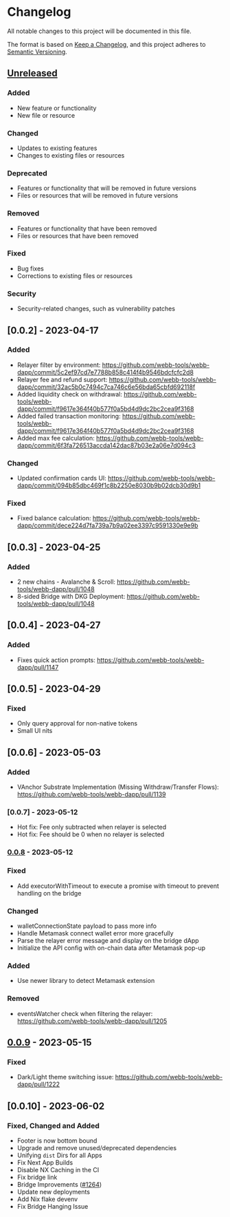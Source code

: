 # Changelog

All notable changes to this project will be documented in this file.

The format is based on [Keep a Changelog](https://keepachangelog.com/en/1.0.0/),
and this project adheres to [Semantic Versioning](https://semver.org/spec/v2.0.0.html).

## [Unreleased]

### Added

- New feature or functionality
- New file or resource

### Changed

- Updates to existing features
- Changes to existing files or resources

### Deprecated

- Features or functionality that will be removed in future versions
- Files or resources that will be removed in future versions

### Removed

- Features or functionality that have been removed
- Files or resources that have been removed

### Fixed

- Bug fixes
- Corrections to existing files or resources

### Security

- Security-related changes, such as vulnerability patches

## [0.0.2] - 2023-04-17

### Added

- Relayer filter by environment: https://github.com/webb-tools/webb-dapp/commit/5c2ef97cd7e7788b858c414f4b9546bdcfcfc2d8
- Relayer fee and refund support: https://github.com/webb-tools/webb-dapp/commit/32ac5b0c7494c7ca746c6e56bda65cbfd692118f
- Added liquidity check on withdrawal: https://github.com/webb-tools/webb-dapp/commit/f9617e364f40b577f0a5bd4d9dc2bc2cea9f3168
- Added failed transaction monitoring: https://github.com/webb-tools/webb-dapp/commit/f9617e364f40b577f0a5bd4d9dc2bc2cea9f3168
- Added max fee calculation: https://github.com/webb-tools/webb-dapp/commit/6f3fa726513accda142dac87b03e2a06e7d094c3

### Changed

- Updated confirmation cards UI: https://github.com/webb-tools/webb-dapp/commit/094b85dbc469f1c8b2250e8030b9b02dcb30d9b1

### Fixed

- Fixed balance calculation: https://github.com/webb-tools/webb-dapp/commit/dece224d7fa739a7b9a02ee3397c9591330e9e9b

## [0.0.3] - 2023-04-25

### Added

- 2 new chains - Avalanche & Scroll: https://github.com/webb-tools/webb-dapp/pull/1048
- 8-sided Bridge with DKG Deployment: https://github.com/webb-tools/webb-dapp/pull/1048

## [0.0.4] - 2023-04-27

### Added

- Fixes quick action prompts: https://github.com/webb-tools/webb-dapp/pull/1147

## [0.0.5] - 2023-04-29

### Fixed

- Only query approval for non-native tokens
- Small UI nits

## [0.0.6] - 2023-05-03

### Added

- VAnchor Substrate Implementation (Missing Withdraw/Transfer Flows): https://github.com/webb-tools/webb-dapp/pull/1139

### [0.0.7] - 2023-05-12

- Hot fix: Fee only subtracted when relayer is selected
- Hot fix: Fee should be 0 when no relayer is selected

### [0.0.8] - 2023-05-12

### Fixed

- Add executorWithTimeout to execute a promise with timeout to prevent handling on the bridge

### Changed

- walletConnectionState payload to pass more info
- Handle Metamask connect wallet error more gracefully
- Parse the relayer error message and display on the bridge dApp
- Initialize the API config with on-chain data after Metamask pop-up

### Added

- Use newer library to detect Metamask extension

### Removed

- eventsWatcher check when filtering the relayer: https://github.com/webb-tools/webb-dapp/pull/1205

## [0.0.9] - 2023-05-15

### Fixed

- Dark/Light theme switching issue: https://github.com/webb-tools/webb-dapp/pull/1222

[Unreleased]: https://github.com/webb-tools/webb-dapp/compare/v0.0.1...HEAD
[0.0.8]: https://github.com/webb-tools/webb-dapp/releases/tag/v0.0.8
[0.0.9]: https://github.com/webb-tools/webb-dapp/releases/tag/v0.0.9

## [0.0.10] - 2023-06-02

### Fixed, Changed and Added

- Footer is now bottom bound
- Upgrade and remove unused/deprecated dependencies
- Unifying `dist` Dirs for all Apps
- Fix Next App Builds
- Disable NX Caching in the CI
- Fix bridge link
- Bridge Improvements ([#1264](https://github.com/webb-tools/webb-dapp/pull/1264))
- Update new deployments
- Add Nix flake devenv
- Fix Bridge Hanging Issue
